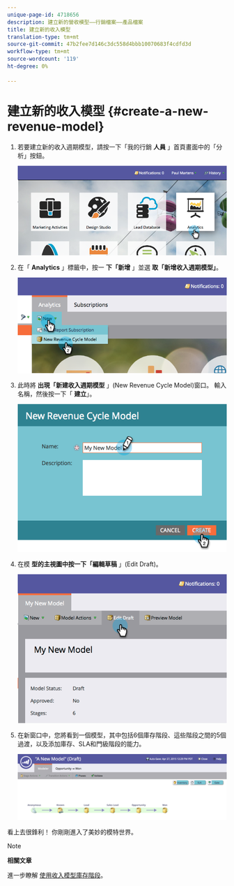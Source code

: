 ```yaml
---
unique-page-id: 4718656
description: 建立新的營收模型——行銷檔案——產品檔案
title: 建立新的收入模型
translation-type: tm+mt
source-git-commit: 47b2fee7d146c3dc558d4bbb10070683f4cdfd3d
workflow-type: tm+mt
source-wordcount: '119'
ht-degree: 0%

---
```



# 建立新的收入模型 {#create-a-new-revenue-model}

1. 若要建立新的收入週期模型，請按一下「我的行銷 **人員** 」首頁畫面中的「分析」按鈕。

   ![](assets/image2015-4-27-11-3a54-3a41.png)

1. 在「 **Analytics** 」標籤中，按一 **下「新增** 」並選 **取「新增收入週期模型」**。

   ![](assets/image2015-4-27-11-3a55-3a51.png)

1. 此時將 **出現「新建收入週期模型** 」(New Revenue Cycle Model)窗口。 輸入名稱，然後按一下「 **建立**」。

   ![](assets/image2015-4-27-11-3a57-3a59.png)

1. 在模 **型的主視圖中按一下「編輯草稿** 」(Edit Draft)。

   ![](assets/image2015-4-27-12-3a10-3a49.png)

1. 在新窗口中，您將看到一個模型，其中包括6個庫存階段、這些階段之間的5個過渡，以及添加庫存、SLA和門級階段的能力。

   ![](assets/image2015-4-27-12-3a31-3a1.png)

看上去很鋒利！ 你剛剛進入了美妙的模特世界。

>[!NOTE]
>
>**相關文章**
>
>進一步瞭解 [使用收入模型庫存階段](using-revenue-model-inventory-stages.md)。

